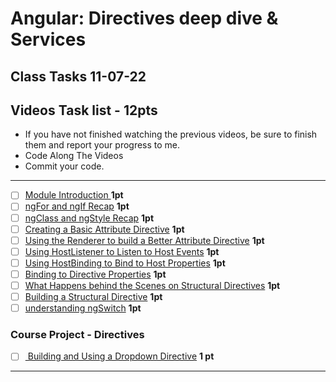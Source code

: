 # Angular: Directives deep dive & Services
## Class Tasks 11-07-22

## Videos Task list -  12pts
- If you have not finished watching the previous videos, be sure to finish them and report your progress to me. 
- Code Along The Videos
- Commit your code.

<hr>

- [ ] [Module Introduction ](https://pro.academind.com/courses/765847/lectures/13902112) **1pt**
- [ ] [ngFor and ngIf Recap](https://pro.academind.com/courses/765847/lectures/13902115) **1pt**
- [ ] [ngClass and ngStyle Recap](https://pro.academind.com/courses/765847/lectures/13902117) **1pt**
- [ ] [Creating a Basic Attribute Directive](https://pro.academind.com/courses/765847/lectures/13902123) **1pt**
- [ ] [Using the Renderer to build a Better Attribute Directive](https://pro.academind.com/courses/765847/lectures/13902123) **1pt**
- [ ] [Using HostListener to Listen to Host Events](https://pro.academind.com/courses/765847/lectures/13902118) **1pt**
- [ ] [Using HostBinding to Bind to Host Properties](https://pro.academind.com/courses/765847/lectures/13902119) **1pt** 
- [ ] [Binding to Directive Properties](https://pro.academind.com/courses/765847/lectures/13902121) **1pt**
- [ ] [What Happens behind the Scenes on Structural Directives](https://pro.academind.com/courses/765847/lectures/13902122) **1pt**
- [ ] [Building a Structural Directive](https://pro.academind.com/courses/765847/lectures/13902114) **1pt**
- [ ] [understanding ngSwitch](https://pro.academind.com/courses/765847/lectures/13902120) **1pt**

### Course Project - Directives

- [ ] [ Building and Using a Dropdown Directive](https://pro.academind.com/courses/765847/lectures/13902127) **1 pt**

<hr>
